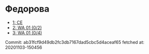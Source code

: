 # Федорова
- [1: CE](1.md)
- [2: WA 01 (0/2)](2.md)
- [3: WA 01 (0/4)](3.md)

Commit: ab31fcf9d49db2fc3db7167dad5cbc5d4aceaf65
 fetched at: 20201103-150456
